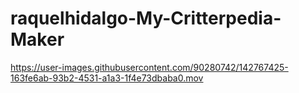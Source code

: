 # raquelhidalgo-My-Critterpedia-Maker

https://user-images.githubusercontent.com/90280742/142767425-163fe6ab-93b2-4531-a1a3-1f4e73dbaba0.mov

